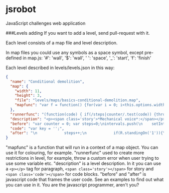 jsrobot
=======

JavaScript challenges web application

###Levels adding
If you want to add a level, send pull-request with it.

Each level consists of a map file and level description.

In map files you could use any symbols as a space symbol, except pre-defined in map.js:
'#': 'wall',
'$': 'wall',
' ': 'space',
'_': 'start',
'f': 'finish'

Each level described in levels/levels.json in this way:
```json
{
  "name": "Conditional demolition",
  "map": {
    "width": 11,
    "height": 3,
    "file": "levels/maps/basics-conditional-demolition.map",
    "mapfunc": "var f = function() {for(var i = 0; i<this.options.width; i++) {for (var j = 0; j<this.options.height; j++) {if(this.base[i][j].symbol === '#') {this.base[i][j].color = 'grey'} else if(/^\\d+$/.test(this.base[i][j].symbol)){this.base[i][j].color = 'lime'} else if(this.base[i][j].symbol === 'f'){this.base[i][j].color = '#f0f0f0'}  }}; this.redraw();}"
  },
  "runnerfunc": "(function(code) { if(/steps|counter/.test(code)) {throw new Error('Robot: that would be very easy... You can do it without using steps or counter variables. By the way, do you know, that R is an object, and objects can have properties?.');}} )(code);",
  "description": "<p><span class='story'>*Mechanical voice*:</span></p><p><span class='story'>&mdash; Some closed doors would stop you. For centuries.</span></p><p><br></p><p></p>",
  "before": "var counter = 0; var steps=0;\nintervals.push(\n    setInterval(function(){\n        try {",
  "code": "var key = '';",
  "after": "\n            steps++;\n            if(R.standingOn('1')){\n                counter++;\n            } if( (steps === 4) &&\n                (R.standingOn('1')) &&\n                (counter<=2) )\n            {\n                R.destroy('right');\n            }\n            if((R.standingOn('2')) &&\n                (/^<(.{1})>\\1<(.{1})>\\2<(.{1})>\\3$/).test(key)) \n            {\n                R.destroy('right');\n            }\n        } catch(e) {\n            error(e, intervals, R);\n        }\n    },200)\n);"
}
```

"mapfunc" is a function that will run in a context of a map object. You can use it for colouring, for example.
"runnerfunc" used to create more restrictions in level, for example, throw a custom error when user trying to use some variable etc.
"description" is a level description. In it you can use a ```<p></p>``` tag for paragraph, ```<span class='story'></span>``` for story and ```<span class='code'></span>``` for code blocks.
"before" and "after" is javascript code that frames the user code. See an examples to find out what you can use in it. You are the javascript programmer, aren't you?

